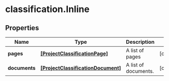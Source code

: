 # classification.Inline

## Properties
Name | Type | Description | Notes
------------ | ------------- | ------------- | -------------
**pages** | [**[ProjectClassificationPage]**](ProjectClassificationPage.md) | A list of pages | [optional] 
**documents** | [**[ProjectClassificationDocument]**](ProjectClassificationDocument.md) | A list of documents. | [optional] 


